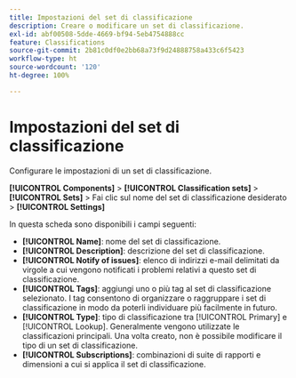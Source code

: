 ```yaml
---
title: Impostazioni del set di classificazione
description: Creare o modificare un set di classificazione.
exl-id: abf00508-5dde-4669-bf94-5eb4754888cc
feature: Classifications
source-git-commit: 2b81c0df0e2bb68a73f9d24888758a433c6f5423
workflow-type: ht
source-wordcount: '120'
ht-degree: 100%

---
```


# Impostazioni del set di classificazione

Configurare le impostazioni di un set di classificazione.

**[!UICONTROL Components]** > **[!UICONTROL Classification sets]** > **[!UICONTROL Sets]** > Fai clic sul nome del set di classificazione desiderato > **[!UICONTROL Settings]**

In questa scheda sono disponibili i campi seguenti:

* **[!UICONTROL Name]**: nome del set di classificazione.
* **[!UICONTROL Description]**: descrizione del set di classificazione.
* **[!UICONTROL Notify of issues]**: elenco di indirizzi e-mail delimitati da virgole a cui vengono notificati i problemi relativi a questo set di classificazione.
* **[!UICONTROL Tags]**: aggiungi uno o più tag al set di classificazione selezionato. I tag consentono di organizzare o raggruppare i set di classificazione in modo da poterli individuare più facilmente in futuro.
* **[!UICONTROL Type]**: tipo di classificazione tra [!UICONTROL Primary] e [!UICONTROL Lookup]. Generalmente vengono utilizzate le classificazioni principali. Una volta creato, non è possibile modificare il tipo di un set di classificazione.
* **[!UICONTROL Subscriptions]**: combinazioni di suite di rapporti e dimensioni a cui si applica il set di classificazione.

